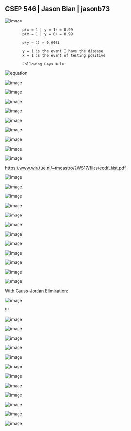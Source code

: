 ## CSEP 546 | Jason Bian | jasonb73


![image](https://user-images.githubusercontent.com/16582383/136450304-97c3bb40-8dfc-4a4e-92af-bcebffb6ca39.png)



            p(x = 1 | y = 1) = 0.99
            p(x = 1 | y = 0) = 0.99
            
            p(y = 1) = 0.0001
            
            y = 1 is the event I have the disease
            x = 1 is the event of testing positive

            Following Bays Rule:
            
![equation](https://latex.codecogs.com/svg.image?p(y=1%7Cx=1)%20=%20%5Cfrac%7Bp(x=1%7Cy=1)p(y=1)%7D%7Bp(x=1%7Cy=1)p(y=1)%20&plus;%20p(x=1%7Cy=0)p(y=0)%7D)

![image](https://user-images.githubusercontent.com/16582383/136724579-6f074d4b-b811-4133-b1c6-8515ac2a18c0.png)

![image](https://user-images.githubusercontent.com/16582383/136450327-194658c0-ca36-4a0b-b1e2-863c65abafe6.png)
  

![image](https://user-images.githubusercontent.com/16582383/136725932-0a28d29e-fb58-4dfe-816a-80ae07e68587.png)

   
![image](https://user-images.githubusercontent.com/16582383/136450351-c47eca10-6540-469c-9f0c-846391e96811.png)

![image](https://user-images.githubusercontent.com/16582383/136726408-bf730db8-0418-455d-b701-c26050878caa.png)

   
![image](https://user-images.githubusercontent.com/16582383/136450227-4529e53d-7655-440c-8ecf-2d05c9baefc4.png)

![image](https://user-images.githubusercontent.com/16582383/136453836-587586d4-3487-4d28-bde2-bae21810de08.png)

![image](https://user-images.githubusercontent.com/16582383/136457315-a8b4ae25-3bec-4383-9d91-497e30d15c8d.png)

![image](https://user-images.githubusercontent.com/16582383/136854533-ff4fb0b0-5ed6-4b62-8a0e-dacdfa8d5f3f.png)

https://www.win.tue.nl/~rmcastro/2WS17/files/ecdf_hist.pdf

![image](https://user-images.githubusercontent.com/16582383/136854913-72dc9bba-ab01-4c55-8990-fbd17b5cb735.png)

![image](https://user-images.githubusercontent.com/16582383/136875565-125bdfd6-c955-4bb7-bc76-accf14b4b6fb.png)

![image](https://user-images.githubusercontent.com/16582383/136876614-e5e817f9-faaf-4757-84a6-1c0f10f7362b.png)

![image](https://user-images.githubusercontent.com/16582383/136876564-644614df-4f82-4c7c-b7f2-f62fca5300e2.png)

![image](https://user-images.githubusercontent.com/16582383/136502175-6fa14c3b-22bf-4d5a-a611-b4c4d5b28ccc.png)

![image](https://user-images.githubusercontent.com/16582383/136502104-7fcf5bd0-bac5-4645-9e00-da43f239c68f.png)

![image](https://user-images.githubusercontent.com/16582383/136734738-256afce9-e0d9-4653-ac93-6aa4ef849121.png)

![image](https://user-images.githubusercontent.com/16582383/136735321-f034af8e-9397-4ef9-9853-283f751ddc82.png)

![image](https://user-images.githubusercontent.com/16582383/136735448-dad1636f-f9d0-4081-8745-0861ea6e87c6.png)

![image](https://user-images.githubusercontent.com/16582383/136736913-eb6008f9-f540-4712-be3e-a41ea3c2b94f.png)

![image](https://user-images.githubusercontent.com/16582383/136735904-319bcdc5-02c9-456d-9d91-bebd7cd9b151.png)

![image](https://user-images.githubusercontent.com/16582383/136736920-731fc9c1-bd64-4083-999d-91450ca4920b.png)

With Gauss-Jordan Elimination:

![image](https://user-images.githubusercontent.com/16582383/136736857-960a7e4e-4336-42fa-b314-e0786b08cd72.png)


!!!

![image](https://user-images.githubusercontent.com/16582383/136737592-15c9ea05-7fce-4890-b7a3-ef58030b2ab8.png)

![image](https://user-images.githubusercontent.com/16582383/136739612-9939cf4a-2d34-4337-985d-18868b228590.png)

![image](https://user-images.githubusercontent.com/16582383/136876176-d01db4cc-10ca-472d-92d1-e9d6fa42efa1.png)

![image](https://user-images.githubusercontent.com/16582383/136876264-c9fc6f08-ae59-48df-b194-754d8232f2dc.png)

![image](https://user-images.githubusercontent.com/16582383/136880712-ff35b71b-af76-414c-968b-15e7cac9c35f.png)

![image](https://user-images.githubusercontent.com/16582383/136876740-efda517c-f6e5-4d06-afc1-11be500e2c4f.png)

![image](https://user-images.githubusercontent.com/16582383/136876756-deb9569a-66d1-4562-abb5-1eb29e51e5fa.png)

![image](https://user-images.githubusercontent.com/16582383/136876758-d140834b-8b5d-4a72-b95b-a0ed3d208b2b.png)

![image](https://user-images.githubusercontent.com/16582383/136836688-804f73af-11f0-4f10-85d7-bbe3885baf35.png)

![image](https://user-images.githubusercontent.com/16582383/136836775-ce2082e8-b42b-438b-bc56-241781b137ba.png)

![image](https://user-images.githubusercontent.com/16582383/136838255-5e7cc2a3-ce99-4275-8785-6b30402db8bb.png)

![image](https://user-images.githubusercontent.com/16582383/136838696-b98cb98c-3d39-4c21-9597-dabae5c42e37.png)























